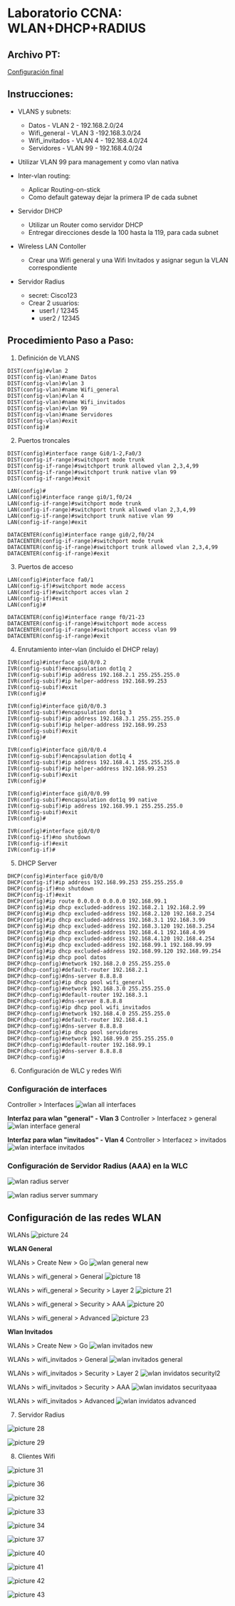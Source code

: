 # Laboratorio CCNA: WLAN+DHCP+RADIUS

## Archivo PT:

[Configuración final](labs/labCCNA%20WLAN+DHCP+RADIUS.pkt)

## Instrucciones:
- VLANS y subnets:
  - Datos -  VLAN 2 - 192.168.2.0/24
  - Wifi_general - VLAN 3 -192.168.3.0/24
  - Wifi_invitados - VLAN 4 - 192.168.4.0/24
  - Servidores - VLAN 99 - 192.168.4.0/24

- Utilizar VLAN 99 para management y como vlan nativa
- Inter-vlan routing:
  - Aplicar Routing-on-stick
  - Como default gateway dejar la primera IP de cada subnet
- Servidor DHCP
  - Utilizar un Router como servidor DHCP
  - Entregar direcciones desde la 100 hasta la 119, para cada subnet
- Wireless LAN Contoller
  - Crear una Wifi general y una Wifi Invitados y asignar segun la VLAN correspondiente
- Servidor Radius
  - secret: Cisco123
  - Crear 2 usuarios:
    - user1 / 12345
    - user2 / 12345

## Procedimiento Paso a Paso:
1. Definición de VLANS

```
DIST(config)#vlan 2
DIST(config-vlan)#name Datos
DIST(config-vlan)#vlan 3
DIST(config-vlan)#name Wifi_general
DIST(config-vlan)#vlan 4
DIST(config-vlan)#name Wifi_invitados
DIST(config-vlan)#vlan 99
DIST(config-vlan)#name Servidores
DIST(config-vlan)#exit
DIST(config)#
```
2. Puertos troncales

```
DIST(config)#interface range Gi0/1-2,Fa0/3
DIST(config-if-range)#switchport mode trunk
DIST(config-if-range)#switchport trunk allowed vlan 2,3,4,99
DIST(config-if-range)#switchport trunk native vlan 99
DIST(config-if-range)#exit
```

```
LAN(config)#
LAN(config)#interface range gi0/1,f0/24
LAN(config-if-range)#switchport mode trunk
LAN(config-if-range)#switchport trunk allowed vlan 2,3,4,99
LAN(config-if-range)#switchport trunk native vlan 99
LAN(config-if-range)#exit
```

```
DATACENTER(config)#interface range gi0/2,f0/24
DATACENTER(config-if-range)#switchport mode trunk
DATACENTER(config-if-range)#switchport trunk allowed vlan 2,3,4,99
DATACENTER(config-if-range)#exit
```

3. Puertos de acceso

```
LAN(config)#interface fa0/1
LAN(config-if)#switchport mode access 
LAN(config-if)#switchport acces vlan 2
LAN(config-if)#exit
LAN(config)#
```

```
DATACENTER(config)#interface range f0/21-23
DATACENTER(config-if-range)#switchport mode access
DATACENTER(config-if-range)#switchport access vlan 99
DATACENTER(config-if-range)#exit
```

4. Enrutamiento inter-vlan (incluido el DHCP relay)

```
IVR(config)#interface gi0/0/0.2
IVR(config-subif)#encapsulation dot1q 2
IVR(config-subif)#ip address 192.168.2.1 255.255.255.0
IVR(config-subif)#ip helper-address 192.168.99.253
IVR(config-subif)#exit
IVR(config)#

IVR(config)#interface gi0/0/0.3
IVR(config-subif)#encapsulation dot1q 3
IVR(config-subif)#ip address 192.168.3.1 255.255.255.0
IVR(config-subif)#ip helper-address 192.168.99.253
IVR(config-subif)#exit
IVR(config)#

IVR(config)#interface gi0/0/0.4
IVR(config-subif)#encapsulation dot1q 4
IVR(config-subif)#ip address 192.168.4.1 255.255.255.0
IVR(config-subif)#ip helper-address 192.168.99.253
IVR(config-subif)#exit
IVR(config)#

IVR(config)#interface gi0/0/0.99
IVR(config-subif)#encapsulation dot1q 99 native
IVR(config-subif)#ip address 192.168.99.1 255.255.255.0
IVR(config-subif)#exit
IVR(config)#

IVR(config)#interface gi0/0/0
IVR(config-if)#no shutdown
IVR(config-if)#exit
IVR(config-if)#
```

5. DHCP Server

```
DHCP(config)#interface gi0/0/0
DHCP(config-if)#ip address 192.168.99.253 255.255.255.0
DHCP(config-if)#no shutdown
DHCP(config-if)#exit
DHCP(config)#ip route 0.0.0.0 0.0.0.0 192.168.99.1
DHCP(config)#ip dhcp excluded-address 192.168.2.1 192.168.2.99
DHCP(config)#ip dhcp excluded-address 192.168.2.120 192.168.2.254
DHCP(config)#ip dhcp excluded-address 192.168.3.1 192.168.3.99
DHCP(config)#ip dhcp excluded-address 192.168.3.120 192.168.3.254
DHCP(config)#ip dhcp excluded-address 192.168.4.1 192.168.4.99
DHCP(config)#ip dhcp excluded-address 192.168.4.120 192.168.4.254
DHCP(config)#ip dhcp excluded-address 192.168.99.1 192.168.99.99
DHCP(config)#ip dhcp excluded-address 192.168.99.120 192.168.99.254
DHCP(config)#ip dhcp pool datos
DHCP(dhcp-config)#network 192.168.2.0 255.255.255.0
DHCP(dhcp-config)#default-router 192.168.2.1
DHCP(dhcp-config)#dns-server 8.8.8.8
DHCP(dhcp-config)#ip dhcp pool wifi_general
DHCP(dhcp-config)#network 192.168.3.0 255.255.255.0
DHCP(dhcp-config)#default-router 192.168.3.1
DHCP(dhcp-config)#dns-server 8.8.8.8
DHCP(dhcp-config)#ip dhcp pool wifi_invitados
DHCP(dhcp-config)#network 192.168.4.0 255.255.255.0
DHCP(dhcp-config)#default-router 192.168.4.1
DHCP(dhcp-config)#dns-server 8.8.8.8
DHCP(dhcp-config)#ip dhcp pool servidores
DHCP(dhcp-config)#network 192.168.99.0 255.255.255.0
DHCP(dhcp-config)#default-router 192.168.99.1
DHCP(dhcp-config)#dns-server 8.8.8.8
DHCP(dhcp-config)#
```

6. Configuración de WLC y redes Wifi
   
### Configuración de interfaces 

Controller > Interfaces
![wlan all interfaces](images/wlan_interfaces_all.png)

**Interfaz para wlan "general" - Vlan 3**
Controller > Interfacez > general
![wlan interface general](images/wlan_interface_general.png)  

**Interfaz para wlan "invitados" - Vlan 4**
Controller > Interfacez > invitados
![wlan interface invitados](images/wlan_interface_guest.png)


### Configuración de Servidor Radius (AAA) en la WLC
![wlan radius server](images/wlan_radius_server.png)

![wlan radius server summary](images/wlan_radius_servers_summary.png)


## Configuración de las redes WLAN

WLANs
![picture 24](images/wlan_WLANs.png)


**WLAN General**

WLANs > Create New > Go
![wlan general new](images/wlan_wifi_general_new.png)

WLANs > wifi_general > General
![picture 18](images/wlan_wifi_general_generaltab.png)

WLANs > wifi_general > Security > Layer 2
![picture 21](images/wlan_wifi_general_securityL2.png)

WLANs > wifi_general > Security > AAA
![picture 20](images/wlan_wifi_general_securityaaa.png)

WLANs > wifi_general > Advanced
![picture 23](images/wlan_wifi_general_advanced.png)  


**Wlan Invitados**

WLANs > Create New > Go
![wlan invitados new](images/wlan_wifi_invitados_new.png)

WLANs > wifi_invitados > General
![wlan invitados general](images/wlan_wifi_invitados_general.png)

WLANs > wifi_invitados > Security > Layer 2
![wlan invidatos securityl2](images/wlan_wifi_invitados_securityl2.png)

WLANs > wifi_invitados > Security > AAA
![wlan invidatos securityaaa](images/wlan_wifi_invitados_securityaaa.png)

WLANs > wifi_invitados > Advanced
![wlan invidatos advanced](images/wlan_wifi_invitados_advanced.png)


7. Servidor Radius

![picture 28](images/radius_ipaddress.png)

![picture 29](images/radius_AAAservice.png)  


8. Clientes Wifi

![picture 31](images/wifi_client_step1.png)  

![picture 36](images/wifi_client_step2.png)  

![picture 32](images/wifi_client_step3.png)  

![picture 33](images/wifi_client_step4.png)  

![picture 34](images/wifi_client_step5.png)  

![picture 37](images/wifi_client_step6.png)  

![picture 40](images/wifi_client_step7.png)  

![picture 41](images/wifi_client_step8.png)  

![picture 42](images/wifi_client_step9.png)  

![picture 43](images/wifi_client_step10.png)  
